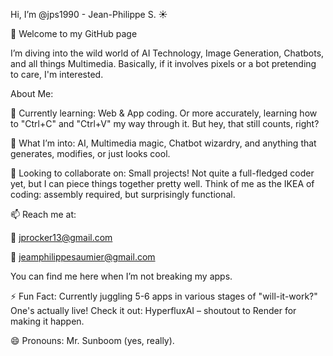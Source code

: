 Hi, I’m @jps1990 - Jean-Philippe S. ☀️

👋 Welcome to my GitHub page

I’m diving into the wild world of AI Technology, Image Generation, Chatbots, and all things Multimedia. Basically, if it involves pixels or a bot pretending to care, I'm interested.

About Me:

🌱 Currently learning: Web & App coding. Or more accurately, learning how to "Ctrl+C" and "Ctrl+V" my way through it. But hey, that still counts, right?

👀 What I’m into: AI, Multimedia magic, Chatbot wizardry, and anything that generates, modifies, or just looks cool.

💞️ Looking to collaborate on: Small projects! Not quite a full-fledged coder yet, but I can piece things together pretty well. Think of me as the IKEA of coding: assembly required, but surprisingly functional.

📫 Reach me at:

📧 jprocker13@gmail.com

📧 jeamphilippesaumier@gmail.com

You can find me here when I’m not breaking my apps.

⚡ Fun Fact: Currently juggling 5-6 apps in various stages of "will-it-work?" One's actually live! Check it out: HyperfluxAI – shoutout to Render for making it happen.

😄 Pronouns: Mr. Sunboom (yes, really).

<!---
jps1990/jps1990 is a ✨ special ✨ repository because its `README.md` (this file) appears on your GitHub profile.
You can click the Preview link to take a look at your changes.
--->
